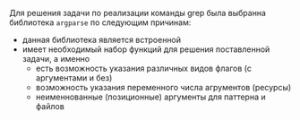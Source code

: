 Для решения задачи по реализации команды grep была выбранна библиотека `argparse` по следующим причинам:
+ данная библиотека является встроенной
+ имеет необходимый набор функций для решения поставленной задачи, а именно
    * есть возможность указания различных видов флагов (с аргументами и без)
    * возможность указания переменного числа агрументов (ресурсы)
    * неименнованные (позиционные) аргументы для паттерна и файлов